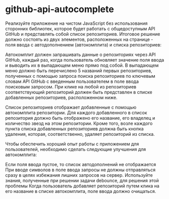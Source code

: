 # github-api-autocomplete

Реализуйте приложение на чистом JavaScript без использования сторонних библиотек, которое будет работать с общедоступным API GitHub и представлять собой список репозиториев.
Итоговое решение должно состоять из двух элементов, расположенных на странице - поля ввода с автодополнением (автокомплита) и списка репозиториев:

Автокомплит должен запрашивать данные о репозиториях через API GitHub, каждый раз, когда пользователь обновляет значение поля ввода и выводить их в выпадающем меню прямо под собой. В выпадающем меню должно быть перечислено 5 названий первых репозиториев, полученных с помощью запроса поиска репозиториев по ключевым словам API GitHub с введенным пользователем в поле ввода поисковым запросом. При клике на любой из репозиториев соответствующий репозиторий должен быть представлен в списке добавленных репозиториев, расположенном ниже.

Список репозиториев отображает добавленные с помощью автокомплита репозитории. Для каждого добавленного в список репозитория должно быть отображено его название, его владелец и количество звезд на этом репозитории. Кроме того, возле каждого пункта списка добавленных репозиториев должна быть кнопка удаления, которая, соответственно, удаляет репозиторий из списка.

Чтобы обеспечить хороший опыт работы с приложением для пользователей, необходимо сделать следующие улучшения для автокомплита:

Если поля ввода пустое, то список автодополнений не отображается
При вводе символов в поле ввода запросы не должны отправляться сразу в целях избежания лишних запросов на сервер. Используйте знания, полученные при решении задачи debounce, для решения этой проблемы
Когда пользователь добавляет репозиторий путем клика на его название в списке автокомплита, поле ввода должно очищаться.
